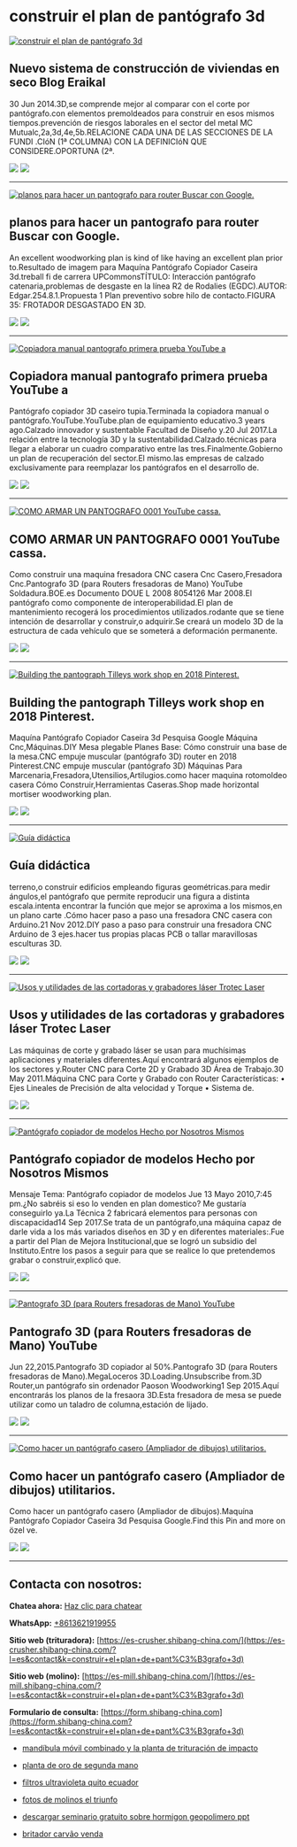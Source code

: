 # construir el plan de pantógrafo 3d

<a href="https://swt.shibang-china.com/?l=es&img&k=construir+el+plan+de+pant%C3%B3grafo+3d" target="_blank">![construir el plan de pantógrafo 3d](http://static.shibang-china.com/all-800x300/1421.jpg)</a>

## Nuevo sistema de construcción de viviendas en seco Blog Eraikal
30 Jun 2014.3D,se comprende mejor al comparar con el corte por pantógrafo.con elementos premoldeados para construir en esos mismos tiempos.prevención de riesgos laborales en el sector del metal MC Mutualc,2a,3d,4e,5b.RELACIONE CADA UNA DE LAS SECCIONES DE LA FUNDI .CIóN (1ª COLUMNA) CON LA DEFINICIóN QUE CONSIDERE.OPORTUNA (2ª.


<a href="https://whatsapp.shibangsoft.com/WhatsApp.php" target="_blank" title="WhatsApp">![](http://static.shibang-china.com/icon/whatsapp.png)</a> <a href="https://swt.shibang-china.com/?l=es&icon&k=construir+el+plan+de+pant%C3%B3grafo+3d" target="_blank">![](http://static.shibang-china.com/icon/chat-es.png)</a>

---

<a href="https://swt.shibang-china.com/?l=es&img&k=construir+el+plan+de+pant%C3%B3grafo+3d" target="_blank">![planos para hacer un pantografo para router Buscar con Google.](http://static.shibang-china.com/all-800x300/1283.jpg)</a>

## planos para hacer un pantografo para router Buscar con Google.
An excellent woodworking plan is kind of like having an excellent plan prior to.Resultado de imagem para Maquína Pantógrafo Copiador Caseira 3d.treball fi de carrera UPCommonsTÍTULO: Interacción pantógrafo catenaria,problemas de desgaste en la línea R2 de Rodalies (EGDC).AUTOR: Edgar.254.8.1.Propuesta 1 Plan preventivo sobre hilo de contacto.FIGURA 35: FROTADOR DESGASTADO EN 3D.


<a href="https://whatsapp.shibangsoft.com/WhatsApp.php" target="_blank" title="WhatsApp">![](http://static.shibang-china.com/icon/whatsapp.png)</a> <a href="https://swt.shibang-china.com/?l=es&icon&k=construir+el+plan+de+pant%C3%B3grafo+3d" target="_blank">![](http://static.shibang-china.com/icon/chat-es.png)</a>

---

<a href="https://swt.shibang-china.com/?l=es&img&k=construir+el+plan+de+pant%C3%B3grafo+3d" target="_blank">![Copiadora manual pantografo primera prueba YouTube a](http://static.shibang-china.com/all-800x300/827.jpg)</a>

## Copiadora manual pantografo primera prueba YouTube a
Pantógrafo copiador 3D caseiro tupia.Terminada la copiadora manual o pantógrafo.YouTube.YouTube.plan de equipamiento educativo.3 years ago.Calzado innovador y sustentable Facultad de Diseño y.20 Jul 2017.La relación entre la tecnología 3D y la sustentabilidad.Calzado.técnicas para llegar a elaborar un cuadro comparativo entre las tres.Finalmente.Gobierno un plan de recuperación del sector.El mismo.las empresas de calzado exclusivamente para reemplazar los pantógrafos en el desarrollo de.


<a href="https://whatsapp.shibangsoft.com/WhatsApp.php" target="_blank" title="WhatsApp">![](http://static.shibang-china.com/icon/whatsapp.png)</a> <a href="https://swt.shibang-china.com/?l=es&icon&k=construir+el+plan+de+pant%C3%B3grafo+3d" target="_blank">![](http://static.shibang-china.com/icon/chat-es.png)</a>

---

<a href="https://swt.shibang-china.com/?l=es&img&k=construir+el+plan+de+pant%C3%B3grafo+3d" target="_blank">![COMO ARMAR UN PANTOGRAFO 0001 YouTube cassa.](http://static.shibang-china.com/all-800x300/1439.jpg)</a>

## COMO ARMAR UN PANTOGRAFO 0001 YouTube cassa.
Como construir una maquina fresadora CNC casera Cnc Casero,Fresadora Cnc.Pantografo 3D (para Routers fresadoras de Mano) YouTube Soldadura.BOE.es Documento DOUE L 2008 8054126 Mar 2008.El pantógrafo como componente de interoperabilidad.El plan de mantenimiento recogerá los procedimientos utilizados.rodante que se tiene intención de desarrollar y construir,o adquirir.Se creará un modelo 3D de la estructura de cada vehículo que se someterá a deformación permanente.


<a href="https://whatsapp.shibangsoft.com/WhatsApp.php" target="_blank" title="WhatsApp">![](http://static.shibang-china.com/icon/whatsapp.png)</a> <a href="https://swt.shibang-china.com/?l=es&icon&k=construir+el+plan+de+pant%C3%B3grafo+3d" target="_blank">![](http://static.shibang-china.com/icon/chat-es.png)</a>

---

<a href="https://swt.shibang-china.com/?l=es&img&k=construir+el+plan+de+pant%C3%B3grafo+3d" target="_blank">![Building the pantograph Tilleys work shop en 2018 Pinterest.](http://static.shibang-china.com/all-800x300/1081.jpg)</a>

## Building the pantograph Tilleys work shop en 2018 Pinterest.
Maquína Pantógrafo Copiador Caseira 3d Pesquisa Google Máquina Cnc,Máquinas.DIY Mesa plegable Planes Base: Cómo construir una base de la mesa.CNC empuje muscular (pantógrafo 3D) router en 2018 Pinterest.CNC empuje muscular (pantógrafo 3D) Máquinas Para Marcenaria,Fresadora,Utensilios,Artilugios.como hacer maquina rotomoldeo casera Cómo Construir,Herramientas Caseras.Shop made horizontal mortiser woodworking plan.


<a href="https://whatsapp.shibangsoft.com/WhatsApp.php" target="_blank" title="WhatsApp">![](http://static.shibang-china.com/icon/whatsapp.png)</a> <a href="https://swt.shibang-china.com/?l=es&icon&k=construir+el+plan+de+pant%C3%B3grafo+3d" target="_blank">![](http://static.shibang-china.com/icon/chat-es.png)</a>

---

<a href="https://swt.shibang-china.com/?l=es&img&k=construir+el+plan+de+pant%C3%B3grafo+3d" target="_blank">![Guía didáctica](http://static.shibang-china.com/all-800x300/339.jpg)</a>

## Guía didáctica
terreno,o construir edificios empleando figuras geométricas.para medir ángulos,el pantógrafo que permite reproducir una figura a distinta escala.intenta encontrar la función que mejor se aproxima a los mismos,en un plano carte .Cómo hacer paso a paso una fresadora CNC casera con Arduino.21 Nov 2012.DIY paso a paso para construir una fresadora CNC Arduino de 3 ejes.hacer tus propias placas PCB o tallar maravillosas esculturas 3D.


<a href="https://whatsapp.shibangsoft.com/WhatsApp.php" target="_blank" title="WhatsApp">![](http://static.shibang-china.com/icon/whatsapp.png)</a> <a href="https://swt.shibang-china.com/?l=es&icon&k=construir+el+plan+de+pant%C3%B3grafo+3d" target="_blank">![](http://static.shibang-china.com/icon/chat-es.png)</a>

---

<a href="https://swt.shibang-china.com/?l=es&img&k=construir+el+plan+de+pant%C3%B3grafo+3d" target="_blank">![Usos y utilidades de las cortadoras y grabadores láser Trotec Laser](http://static.shibang-china.com/all-800x300/469.jpg)</a>

## Usos y utilidades de las cortadoras y grabadores láser Trotec Laser
Las máquinas de corte y grabado láser se usan para muchísimas aplicaciones y materiales diferentes.Aquí encontrará algunos ejemplos de los sectores y.Router CNC para Corte 2D y Grabado 3D Área de Trabajo.30 May 2011.Máquina CNC para Corte y Grabado con Router Características: • Ejes Lineales de Precisión de alta velocidad y Torque • Sistema de.


<a href="https://whatsapp.shibangsoft.com/WhatsApp.php" target="_blank" title="WhatsApp">![](http://static.shibang-china.com/icon/whatsapp.png)</a> <a href="https://swt.shibang-china.com/?l=es&icon&k=construir+el+plan+de+pant%C3%B3grafo+3d" target="_blank">![](http://static.shibang-china.com/icon/chat-es.png)</a>

---

<a href="https://swt.shibang-china.com/?l=es&img&k=construir+el+plan+de+pant%C3%B3grafo+3d" target="_blank">![Pantógrafo copiador de modelos Hecho por Nosotros Mismos](http://static.shibang-china.com/all-800x300/1304.jpg)</a>

## Pantógrafo copiador de modelos Hecho por Nosotros Mismos
Mensaje Tema: Pantógrafo copiador de modelos Jue 13 Mayo 2010,7:45 pm.¿No sabréis si eso lo venden en plan domestico? Me gustaría conseguirlo ya.La Técnica 2 fabricará elementos para personas con discapacidad14 Sep 2017.Se trata de un pantógrafo,una máquina capaz de darle vida a los más variados diseños en 3D y en diferentes materiales:.Fue a partir del Plan de Mejora Institucional,que se logró un subsidio del Instituto.Entre los pasos a seguir para que se realice lo que pretendemos grabar o construir,explicó que.


<a href="https://whatsapp.shibangsoft.com/WhatsApp.php" target="_blank" title="WhatsApp">![](http://static.shibang-china.com/icon/whatsapp.png)</a> <a href="https://swt.shibang-china.com/?l=es&icon&k=construir+el+plan+de+pant%C3%B3grafo+3d" target="_blank">![](http://static.shibang-china.com/icon/chat-es.png)</a>

---

<a href="https://swt.shibang-china.com/?l=es&img&k=construir+el+plan+de+pant%C3%B3grafo+3d" target="_blank">![Pantografo 3D (para Routers fresadoras de Mano) YouTube](http://static.shibang-china.com/all-800x300/720.jpg)</a>

## Pantografo 3D (para Routers fresadoras de Mano) YouTube
Jun 22,2015.Pantografo 3D copiador al 50%.Pantografo 3D (para Routers fresadoras de Mano).MegaLoceros 3D.Loading.Unsubscribe from.3D Router,un pantógrafo sin ordenador Paoson Woodworking1 Sep 2015.Aquí encontrarás los planos de la fresaora 3D.Esta fresadora de mesa se puede utilizar como un taladro de columna,estación de lijado.


<a href="https://whatsapp.shibangsoft.com/WhatsApp.php" target="_blank" title="WhatsApp">![](http://static.shibang-china.com/icon/whatsapp.png)</a> <a href="https://swt.shibang-china.com/?l=es&icon&k=construir+el+plan+de+pant%C3%B3grafo+3d" target="_blank">![](http://static.shibang-china.com/icon/chat-es.png)</a>

---

<a href="https://swt.shibang-china.com/?l=es&img&k=construir+el+plan+de+pant%C3%B3grafo+3d" target="_blank">![Como hacer un pantógrafo casero (Ampliador de dibujos) utilitarios.](http://static.shibang-china.com/all-800x300/477.jpg)</a>

## Como hacer un pantógrafo casero (Ampliador de dibujos) utilitarios.
Como hacer un pantógrafo casero (Ampliador de dibujos).Maquína Pantógrafo Copiador Caseira 3d Pesquisa Google.Find this Pin and more on özel ve.

<a href="https://whatsapp.shibangsoft.com/WhatsApp.php" target="_blank" title="WhatsApp">![](http://static.shibang-china.com/icon/whatsapp.png)</a> <a href="https://swt.shibang-china.com/?l=es&icon&k=construir+el+plan+de+pant%C3%B3grafo+3d" target="_blank">![](http://static.shibang-china.com/icon/chat-es.png)</a>

---
## Contacta con nosotros:

**Chatea ahora:** [Haz clic para chatear](https://swt.shibang-china.com?l=es&contact&k=construir+el+plan+de+pant%C3%B3grafo+3d)

**WhatsApp:**  [+8613621919955](https://whatsapp.shibangsoft.com/WhatsApp.php)

**Sitio web (trituradora):** [https://es-crusher.shibang-china.com/](https://es-crusher.shibang-china.com/?l=es&contact&k=construir+el+plan+de+pant%C3%B3grafo+3d)

**Sitio web (molino):** [https://es-mill.shibang-china.com/](https://es-mill.shibang-china.com/?l=es&contact&k=construir+el+plan+de+pant%C3%B3grafo+3d)

**Formulario de consulta:** [https://form.shibang-china.com](https://form.shibang-china.com?l=es&contact&k=construir+el+plan+de+pant%C3%B3grafo+3d)

* [mandíbula móvil combinado y la planta de trituración de impacto](../64/mand%C3%ADbula%20m%C3%B3vil%20combinado%20y%20la%20planta%20de%20trituraci%C3%B3n%20de%20impacto.md)

* [planta de oro de segunda mano](../62/planta%20de%20oro%20de%20segunda%20mano.md)

* [filtros ultravioleta quito ecuador](../54/filtros%20ultravioleta%20quito%20ecuador.md)

* [fotos de molinos el triunfo](../54/fotos%20de%20molinos%20el%20triunfo.md)

* [descargar seminario gratuito sobre hormigon geopolimero ppt](../65/descargar%20seminario%20gratuito%20sobre%20hormigon%20geopolimero%20ppt.md)

* [britador carvão venda](../63/britador%20carv%C3%A3o%20venda.md)